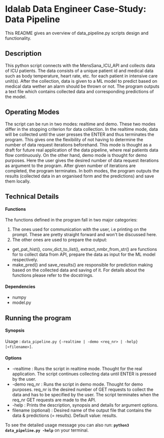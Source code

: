 # Idalab Data Engineer Case-Study: Data Pipeline
This README gives an overview of data_pipeline.py scripts design and functionality.

## Description
This python script connects with the MensSana_ICU_API and collects data of ICU patients.
The data consists of a unique patient id and medical data such as body temperature, heart rate, etc. for each patient in intensive care unit(s).
After the collection, data is given to a ML model to predict based on medical data wether an alarm should be thrown or not.
The program outputs a text file which contains collected data and corresponding predictions of the model. 

## Operating Modes
The script can be run in two modes: realtime and demo.
These two modes differ in the stopping criterion for data collection.
In the realtime mode, data will be collected until the user presses the ENTER and thus terminates the program. This gives one the flexibility of not having 
to determine the number of data request iterations beforehand. This mode is thought as a draft for future real application of the data pipeline, where
real patients data flow continuously.
On the other hand, demo mode is thought for demo purposes. Here the user gives the desired number of data request iterations as argument to the program. After given number of iterations are completed, the program terminates.
In both modes, the program outputs the results (collected data in an organised form and the predictions) and save them locally.

## Technical Details
#### Functions
The functions defined in the program fall in two major categories: 
1) The ones used for communication with the user, i.e printing on the prompt. These are pretty straight forward and won't be discussed here.
2) The other ones are used to prepare the output:
  * get_pat_hist(), conv_dict_to_list(), extract_nmbr_from_str() are functions for to collect data from API, prepare the data as input for the ML model respectively.
  * make_pred() and save_results() are responsible for prediction making based on the collected data and saving of it.
For details about the functions please refer to the docstrings.
#### Dependencies

* numpy
* model.py
## Running the program
#### Synopsis
Usage : `data_pipeline.py {-realtime | -demo <req_nr> | -help} [<filename>]`.
#### Options
* -realtime :
	  Runs the script in realtime mode.
	  Thought for the real application.
	  The script continues collecting data until ENTER is pressed by the user.
* -demo req_nr :
	  Runs the script in demo mode.
	  Thought for demo purposes.
	  req_nr is the desired number of GET requests to collect the data and has to be specified by the user.
	  The script terminates when the req_nr GET requests are made to the API.
* -help :
	  Prints the description, synopsis and  details for argument options.
*  filename (optional) :
	  Desired name of the output file that contains the data & predictions (= results).
	  Default value: results.

To see the detailed usage message you can also run: **`python3 data_pipeline.py -help`** on your terminal.
